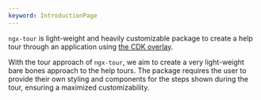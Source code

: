 ```yaml
---
keyword: IntroductionPage
---
```


`ngx-tour` is light-weight and heavily customizable package to create a help tour through an application using [the CDK overlay](https://material.angular.io/cdk/overlay/overview).

With the tour approach of `ngx-tour`, we aim to create a very light-weight bare bones approach to the help tours. The package requires the user to provide their own styling and components for the steps shown during the tour, ensuring a maximized customizability.
